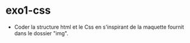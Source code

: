 # exo1-css

- Coder la structure html et le Css
  en s'inspirant de la maquette
  fournit dans le dossier "img".
